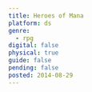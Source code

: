 ```yaml
---
title: Heroes of Mana
platform: ds
genre:
  - rpg
digital: false
physical: true
guide: false
pending: false
posted: 2014-08-29
---
```

